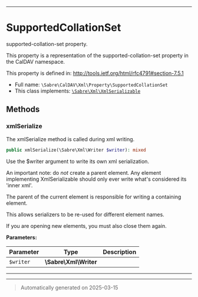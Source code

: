 ***

# SupportedCollationSet

supported-collation-set property.

This property is a representation of the supported-collation-set property
in the CalDAV namespace.

This property is defined in:
http://tools.ietf.org/html/rfc4791#section-7.5.1

* Full name: `\Sabre\CalDAV\Xml\Property\SupportedCollationSet`
* This class implements:
[`\Sabre\Xml\XmlSerializable`](../../../Xml/XmlSerializable.md)




## Methods


### xmlSerialize

The xmlSerialize method is called during xml writing.

```php
public xmlSerialize(\Sabre\Xml\Writer $writer): mixed
```

Use the $writer argument to write its own xml serialization.

An important note: do _not_ create a parent element. Any element
implementing XmlSerializable should only ever write what's considered
its 'inner xml'.

The parent of the current element is responsible for writing a
containing element.

This allows serializers to be re-used for different element names.

If you are opening new elements, you must also close them again.






**Parameters:**

| Parameter | Type | Description |
|-----------|------|-------------|
| `$writer` | **\Sabre\Xml\Writer** |  |





***


***
> Automatically generated on 2025-03-15
